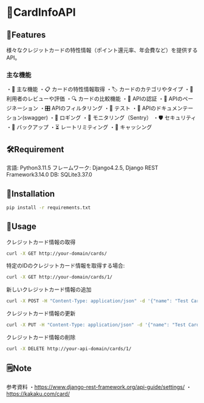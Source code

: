 # 🪪CardInfoAPI

## 🌟Features
様々なクレジットカードの特性情報（ポイント還元率、年会費など）を提供するAPI。

### 主な機能
・🎨 主な機能
・📋 カードの特性情報取得
・🏷 カードのカテゴリやタイプ
・🌟 利用者のレビューや評価
・🔍 カードの比較機能
・🔐 APIの認証
・📄 APIのページネーション
・🎛 APIのフィルタリング
・🧪 テスト
・📖 APIのドキュメンテーション(swagger)
・📝 ロギング
・🚨 モニタリング（Sentry）
・🛡 セキュリティ
・💾 バックアップ
・⏳ レートリミティング
・🚀 キャッシング

## 🛠Requirement
言語: Python3.11.5
フレームワーク: Django4.2.5, Django REST Framework3.14.0
DB: SQLite3.37.0

## 🔧Installation
```bash
pip install -r requirements.txt
```

## 🚀Usage
クレジットカード情報の取得
```bash
curl -X GET http://your-domain/cards/
```
特定のIDのクレジットカード情報を取得する場合:
```bash
curl -X GET http://your-domain/cards/1/
```

新しいクレジットカード情報の追加
```bash
curl -X POST -H "Content-Type: application/json" -d '{"name": "Test Card", "point_rate": 1.0, "annual_fee": 10000}' http://your-domain/cards/
```

クレジットカード情報の更新
```bash
curl -X PUT -H "Content-Type: application/json" -d '{"name": "Test Card", "point_rate": 0.5, "annual_fee": 1100}' http://your-domain/cards/1/
```

クレジットカード情報の削除
```bash
curl -X DELETE http://your-api-domain/cards/1/
```

## 🗒Note
参考資料
・https://www.django-rest-framework.org/api-guide/settings/
・https://kakaku.com/card/